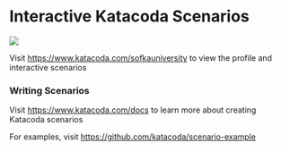 # Interactive Katacoda Scenarios

[![](http://shields.katacoda.com/katacoda/sofkauniversity/count.svg)](https://www.katacoda.com/sofkauniversity "Get your profile on Katacoda.com")

Visit https://www.katacoda.com/sofkauniversity to view the profile and interactive scenarios

### Writing Scenarios
Visit https://www.katacoda.com/docs to learn more about creating Katacoda scenarios

For examples, visit https://github.com/katacoda/scenario-example
